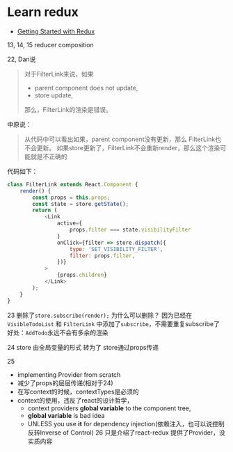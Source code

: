 # Learn redux

- [Getting Started with Redux](https://egghead.io/courses/getting-started-with-redux)

13, 14, 15 reducer composition 

22, 
Dan说
> 对于FilterLink来说，如果
> - parent component does not update,
> - store update,
>
> 那么，FilterLink的渲染是错误。

中原说：
> 从代码中可以看出如果，parent component没有更新，那么 FilterLink也不会更新。
> 如果store更新了，FilterLink不会重新render，那么这个渲染可能就是不正确的

代码如下：
```javascript
class FilterLink extends React.Component {
    render() {
        const props = this.props;
        const state = store.getState();
        return (
            <Link
                active={
                    props.filter === state.visibilityFilter
                }
                onClick={filter => store.dispatch({
                    type: 'SET_VISIBILITY_FILTER',
                    filter: props.filter,
                })}
            >
                {props.children}
            </Link>
        );
    }
}
```

23 删除了`store.subscribe(render);`
为什么可以删除？
因为已经在`VisibleTodoList` 和 `FilterLink` 中添加了`subscribe`，不需要重复subscribe了
好处：`AddTodo`永远不会有多余的渲染


24 store 由全局变量的形式 转为了 store通过props传递

25 
- implementing Provider from scratch
- 减少了props的层层传递(相对于24)
- 在写context的时候，contextTypes是必须的
- context的使用，违反了react的设计哲学， 
    - context providers **global variable** to the component tree,
    - **global variable** is bad idea
    - UNLESS you use **it** for dependency injection(依赖注入，也可以说控制反转Inverse of Control)
26 只是介绍了react-redux 提供了Provider，没实质内容